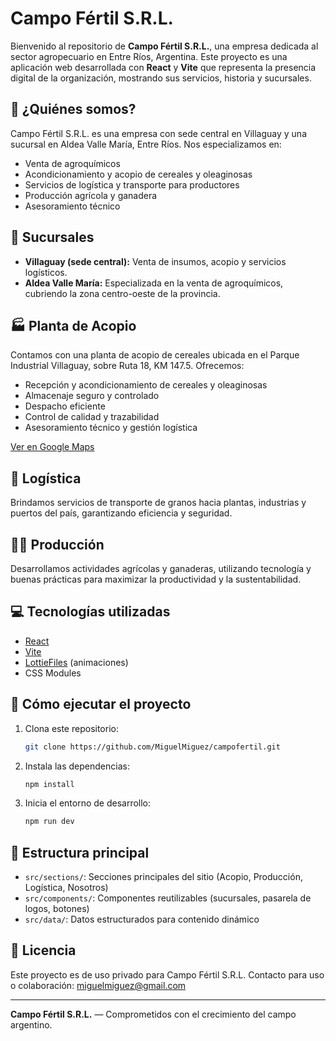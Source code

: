 # Campo Fértil S.R.L.

Bienvenido al repositorio de **Campo Fértil S.R.L.**, una empresa dedicada al sector agropecuario en Entre Ríos, Argentina. Este proyecto es una aplicación web desarrollada con **React** y **Vite** que representa la presencia digital de la organización, mostrando sus servicios, historia y sucursales.

## 🌱 ¿Quiénes somos?

Campo Fértil S.R.L. es una empresa con sede central en Villaguay y una sucursal en Aldea Valle María, Entre Ríos. Nos especializamos en:

- Venta de agroquímicos
- Acondicionamiento y acopio de cereales y oleaginosas
- Servicios de logística y transporte para productores
- Producción agrícola y ganadera
- Asesoramiento técnico

## 🏢 Sucursales

- **Villaguay (sede central):** Venta de insumos, acopio y servicios logísticos.
- **Aldea Valle María:** Especializada en la venta de agroquímicos, cubriendo la zona centro-oeste de la provincia.

## 🏭 Planta de Acopio

Contamos con una planta de acopio de cereales ubicada en el Parque Industrial Villaguay, sobre Ruta 18, KM 147.5. Ofrecemos:

- Recepción y acondicionamiento de cereales y oleaginosas
- Almacenaje seguro y controlado
- Despacho eficiente
- Control de calidad y trazabilidad
- Asesoramiento técnico y gestión logística

[Ver en Google Maps](https://www.google.com.ar/maps/search/-31.810424,+-59.056793?entry=tts&g_ep=EgoyMDI0MDUyOC4wKgBIAVAD)

## 🚚 Logística

Brindamos servicios de transporte de granos hacia plantas, industrias y puertos del país, garantizando eficiencia y seguridad.

## 🧑‍🌾 Producción

Desarrollamos actividades agrícolas y ganaderas, utilizando tecnología y buenas prácticas para maximizar la productividad y la sustentabilidad.

## 💻 Tecnologías utilizadas

- [React](https://react.dev/)
- [Vite](https://vitejs.dev/)
- [LottieFiles](https://lottiefiles.com/) (animaciones)
- CSS Modules

## 🚀 Cómo ejecutar el proyecto

1. Clona este repositorio:
   ```bash
   git clone https://github.com/MiguelMiguez/campofertil.git
   ```
2. Instala las dependencias:
   ```bash
   npm install
   ```
3. Inicia el entorno de desarrollo:
   ```bash
   npm run dev
   ```

## 📂 Estructura principal

- `src/sections/`: Secciones principales del sitio (Acopio, Producción, Logística, Nosotros)
- `src/components/`: Componentes reutilizables (sucursales, pasarela de logos, botones)
- `src/data/`: Datos estructurados para contenido dinámico

## 📄 Licencia

Este proyecto es de uso privado para Campo Fértil S.R.L. Contacto para uso o colaboración: [miguelmiguez@gmail.com](mailto:miguelmiguez@gmail.com)

---

**Campo Fértil S.R.L.** — Comprometidos con el crecimiento del campo argentino.
